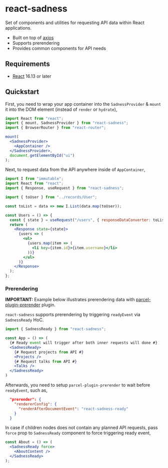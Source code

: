 # react-sadness

Set of components and utilities for requesting API data within React
applications.

- Built on top of [axios](https://github.com/axios/axios)
- Supports prerendering
- Provides common components for API needs

## Requirements

- [React](https://reactjs.org) 16.13 or later

## Quickstart

First, you need to wrap your app container into the `SadnessProvider` & `mount`
it into the DOM element (instead of `render` or `hydrate`),

```jsx
import React from "react";
import { mount, SadnessProvider } from "react-sadness";
import { BrowserRouter } from "react-router";

mount(
  <SadnessProvider>
    <AppContainer />
  </SadnessProvider>,
  document.getElementById("ui")
);
```

Next, to request data from the API anywhere inside of `AppContainer`,

```jsx
import I from "immutable";
import React from "react";
import { Response, useRequest } from "react-sadness";

import { toUser } from "../records/User";

const toList = data => new I.List(data.map(toUser));

const Users = () => {
  const { state } = useRequest("/users", { responseDataConverter: toList });
  return (
    <Response state={state}>
      {users => (
        <ul>
          {users.map(item => (
            <li key={item.id}>{item.username}</li>
          ))}
        </ul>
      )}
    </Response>
  );
};
```

### Prerendering

**IMPORTANT:** Example below illustrates prerendering data with
[parcel-plugin-prerender](https://www.npmjs.com/package/parcel-plugin-prerender)
plugin.

`react-sadness` supports prerendering by triggering `readyEvent` via
`SadnessReady` HoC.

```jsx
import { SadnessReady } from "react-sadness";

const App = () => (
  {# Ready event will trigger after both inner requests will done #}
  <SadnessReady>
    {# Request projects from API #}
    <Projects />
    {# Request talks from API #}
    <Talks />
  </SadnessReady>
)
```

Afterwards, you need to setup `parcel-plugin-prerender`
to wait before `readyEvent`, such as,

```json
  "prerender": {
    "rendererConfig": {
      "renderAfterDocumentEvent": "react-sadness-ready"
    }
  }
```

In case if children nodes does not contain any planned API requests, pass
`force` prop to `SadnessReady` component to force triggering ready event,

```jsx
const About = () => (
  <SadnessReady force>
    <AboutContent />
  </SadnessReady>
);
```
